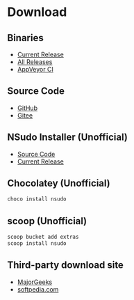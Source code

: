 ﻿# Download

## Binaries

- [Current Release](https://github.com/M2Team/NSudo/releases/latest)
- [All Releases](https://github.com/M2Team/NSudo/releases)
- [AppVeyor CI](https://ci.appveyor.com/project/MouriNaruto/nsudo)

## Source Code

- [GitHub](https://github.com/M2Team/NSudo)
- [Gitee](https://gitee.com/M2-Team/NSudo)

## NSudo Installer (Unofficial)

- [Source Code](https://github.com/Thdub/NSudo_Installer)
- [Current Release](https://github.com/Thdub/NSudo_Installer/releases/latest)

## Chocolatey (Unofficial)

```powershell
choco install nsudo
```

## scoop (Unofficial)

```powershell
scoop bucket add extras
scoop install nsudo
```

## Third-party download site

- [MajorGeeks](https://www.majorgeeks.com/files/details/nsudo.html)
- [softpedia.com](https://www.softpedia.com/get/Tweak/System-Tweak/NSudo.shtml)
